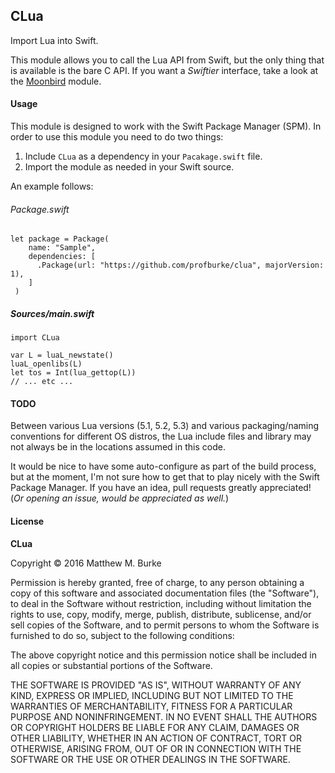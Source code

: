 
## CLua



Import Lua into Swift.

This module allows you to call the Lua API from Swift, but
the only thing that is available is the bare C API. If you want a
*Swiftier* interface, take a look at the [Moonbird](https://github.com/profburke/moonbird) module.

#### Usage

This module is designed to work with the Swift Package Manager (SPM). In order to use this module you need to do two things:

1. Include `CLua` as a dependency in your `Pacakage.swift` file.
2. Import the module as needed in your Swift source.

An example follows:

###### Package.swift
    let package = Package(
        name: "Sample",
        dependencies: [
          .Package(url: "https://github.com/profburke/clua", majorVersion: 1),
        ]
     )

##### Sources/main.swift
    import CLua
    
    var L = luaL_newstate()
    luaL_openlibs(L)
    let tos = Int(lua_gettop(L))
    // ... etc ...


#### TODO

Between various Lua versions (5.1, 5.2, 5.3) and various packaging/naming conventions for different OS distros, the Lua include files and library may not always be in the locations assumed in this code.

It would be nice to have some auto-configure as part of the build process, but at the moment, I'm not sure how to get that to play nicely with the Swift Package Manager. If you have an idea, pull requests greatly appreciated! (*Or opening an issue, would be appreciated as well.*)


#### License

**CLua**

Copyright © 2016 Matthew M. Burke

Permission is hereby granted, free of charge, to any person obtaining a copy of this software and associated documentation files (the "Software"), to deal in the Software without restriction, including without limitation the rights to use, copy, modify, merge, publish, distribute, sublicense, and/or sell copies of the Software, and to permit persons to whom the Software is furnished to do so, subject to the following conditions:

The above copyright notice and this permission notice shall be included in all copies or substantial portions of the Software.

THE SOFTWARE IS PROVIDED "AS IS", WITHOUT WARRANTY OF ANY KIND, EXPRESS OR IMPLIED, INCLUDING BUT NOT LIMITED TO THE WARRANTIES OF MERCHANTABILITY, FITNESS FOR A PARTICULAR PURPOSE AND NONINFRINGEMENT. IN NO EVENT SHALL THE AUTHORS OR COPYRIGHT HOLDERS BE LIABLE FOR ANY CLAIM, DAMAGES OR OTHER LIABILITY, WHETHER IN AN ACTION OF CONTRACT, TORT OR OTHERWISE, ARISING FROM, OUT OF OR IN CONNECTION WITH THE SOFTWARE OR THE USE OR OTHER DEALINGS IN THE SOFTWARE.



